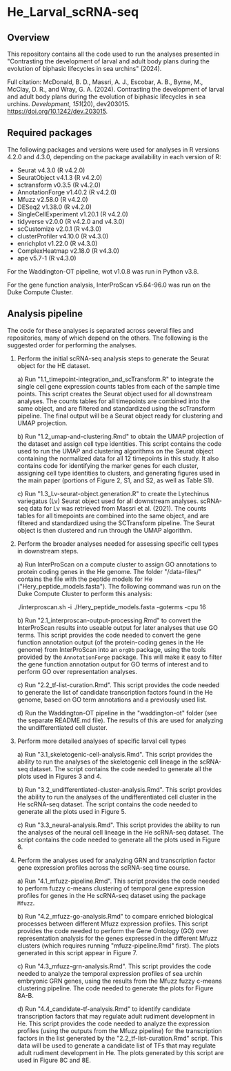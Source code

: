# He_Larval_scRNA-seq

## Overview

This repository contains all the code used to run the analyses presented in "Contrasting the development of larval and adult body plans during the evolution of biphasic lifecycles in sea urchins" (2024).

Full citation:
McDonald, B. D., Massri, A. J., Escobar, A. B., Byrne, M., McClay, D. R., and Wray, G. A. (2024). Contrasting the development of larval and adult body plans during the evolution of biphasic lifecycles in sea urchins. *Development, 151*(20), dev203015. https://doi.org/10.1242/dev.203015.


## Required packages

The following packages and versions were used for analyses in R versions 4.2.0 and 4.3.0, depending on the package availability in each version of R:
- Seurat v4.3.0 (R v4.2.0)
- SeuratObject v4.1.3 (R v4.2.0)
- sctransform v0.3.5 (R v4.2.0)
- AnnotationForge v1.40.2 (R v4.2.0)
- Mfuzz v2.58.0 (R v4.2.0)
- DESeq2 v1.38.0 (R v4.2.0)
- SingleCellExperiment v1.20.1 (R v4.2.0)
- tidyverse v2.0.0 (R v4.2.0 and v4.3.0)
- scCustomize v2.0.1 (R v4.3.0)
- clusterProfiler v4.10.0 (R v4.3.0)
- enrichplot v1.22.0 (R v4.3.0)
- ComplexHeatmap v2.18.0 (R v4.3.0)
- ape v5.7-1 (R v4.3.0)

For the Waddington-OT pipeline, wot v1.0.8 was run in Python v3.8.

For the gene function analysis, InterProScan v5.64-96.0 was run on the Duke Compute Cluster.


## Analysis pipeline

The code for these analyses is separated across several files and repositories, many of which depend on the others. The following is the suggested order for performing the analyses.

1) Perform the initial scRNA-seq analysis steps to generate the Seurat object for the HE dataset.

    a) Run "1.1_timepoint-integration_and_scTransform.R" to integrate the single cell gene expression counts tables from each of the sample time points. This script creates the Seurat object used for all downstream analyses. The counts tables for all timepoints are combined into the same object, and are filtered and standardized using the scTransform pipeline. The final output will be a Seurat object ready for clustering and UMAP projection.
   
    b) Run "1.2_umap-and-clustering.Rmd" to obtain the UMAP projection of the dataset and assign cell type identities. This script contains the code used to run the UMAP and clustering algorithms on the Seurat object containing the normalized data for all 12 timepoints in this study. It also contains code for identifying the marker genes for each cluster, assigning cell type identities to clusters, and generating figures used in the main paper (portions of Figure 2, S1, and S2, as well as Table S1).

    c) Run "1.3_Lv-seurat-object.generation.R" to create the Lytechinus variegatus (Lv) Seurat object used for all downstream analyses. scRNA-seq data for Lv was retrieved from Massri et al. (2021). The counts tables for all timepoints are combined into the same object, and are filtered and standardized using the SCTransform pipeline. The Seurat object is then clustered and run through the UMAP algorithm.

2) Perform the broader analyses needed for assessing specific cell types in downstream steps.

    a) Run InterProScan on a compute cluster to assign GO annotations to protein coding genes in the He genome. The folder "/data-files/" contains the file with the peptide models for He ("Hery_peptide_models.fasta"). The following command was run on the Duke Compute Cluster to perform this analysis:

   ./interproscan.sh -i ./Hery_peptide_models.fasta -goterms -cpu 16
   
    b) Run "2.1_interproscan-output-processing.Rmd" to convert the InterProScan results into useable output for later analyses that use GO terms. This script provides the code needed to convert the gene function annotation output (of the protein-coding genes in the He genome) from InterProScan into an `orgDb` package, using the tools provided by the `AnnotationForge` package. This will make it easy to filter the gene function annotation output for GO terms of interest and to perform GO over representation analyses.
   
    c) Run "2.2_tf-list-curation.Rmd". This script provides the code needed to generate the list of candidate transcription factors found in the He genome, based on GO term annotations and a previously used list.
   
    d) Run the Waddington-OT pipeline in the "waddington-ot" folder (see the separate README.md file). The results of this are used for analyzing the undifferentiated cell cluster.

4) Perform more detailed analyses of specific larval cell types

    a) Run "3.1_skeletogenic-cell-analysis.Rmd". This script provides the ability to run the analyses of the skeletogenic cell lineage in the scRNA-seq dataset. The script contains the code needed to generate all the plots used in Figures 3 and 4.
   
    b) Run "3.2_undifferentiated-cluster-analysis.Rmd". This script provides the ability to run the analyses of the undifferentiated cell cluster in the He scRNA-seq dataset. The script contains the code needed to generate all the plots used in Figure 5.
   
    c) Run "3.3_neural-analysis.Rmd". This script provides the ability to run the analyses of the neural cell lineage in the He scRNA-seq dataset. The script contains the code needed to generate all the plots used in Figure 6.
   
5) Perform the analyses used for analyzing GRN and transcription factor gene expression profiles across the scRNA-seq time course.
   
    a) Run "4.1_mfuzz-pipeline.Rmd". This script provides the code needed to perform fuzzy c-means clustering of temporal gene expression profiles for genes in the He scRNA-seq dataset using the package `Mfuzz`.
   
    b) Run "4.2_mfuzz-go-analysis.Rmd" to compare enriched biological processes between different Mfuzz expression profiles. This script provides the code needed to perform the Gene Ontology (GO) over representation analysis for the genes expressed in the different Mfuzz clusters (which requires running "mfuzz-pipeline.Rmd" first). The plots generated in this script appear in Figure 7.
   
    c) Run "4.3_mfuzz-grn-analysis.Rmd". This script provides the code needed to analyze the temporal expression profiles of sea urchin embryonic GRN genes, using the results from the Mfuzz fuzzy c-means clustering pipeline. The code needed to generate the plots for Figure 8A-B.
   
    d) Run "4.4_candidate-tf-analysis.Rmd" to identify candidate transcription factors that may regulate adult rudiment development in He. This script provides the code needed to analyze the expression profiles (using the outputs from the Mfuzz pipeline) for the transcription factors in the list generated by the "2.2_tf-list-curation.Rmd" script. This data will be used to generate a candidate list of TFs that may regulate adult rudiment development in He. The plots generated by this script are used in Figure 8C and 8E.






